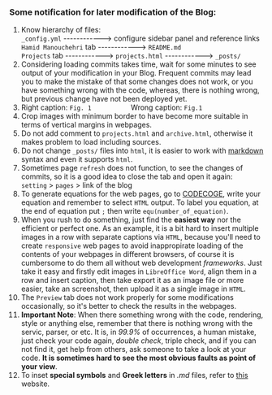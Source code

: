 ### Some notification for later modification of the Blog:

1. Know hierarchy of files: <br>
   `_config.yml` ------------> configure sidebar panel and reference links <br> 
   `Hamid Manouchehri` tab ------------> `README.md` <br>
   `Projects` tab ------------> `projects.html` ------------> `_posts/` 
2. Considering loading commits takes time, wait for some minutes to see output of your modification in your Blog. Frequent commits may lead you to make the mistake of that some changes does not work, or you have something wrong with the code, whereas, there is nothing wrong, but previous change have not been deployed yet.
3. Right caption: `Fig. 1`  &emsp;&emsp;&emsp;&emsp;&emsp; Wrong caption: `Fig.1`
4. Crop images with minimum border to have become more suitable in terms of vertical margins in webpages.
5. Do not add comment to `projects.html` and `archive.html`, otherwise it makes problem to load including sources.
6. Do not change `_posts/` files into `html`, it is easier to work with [markdown](https://docs.github.com/en/get-started/writing-on-github/getting-started-with-writing-and-formatting-on-github/basic-writing-and-formatting-syntax) syntax and even it supports `html`.
7. Sometimes page `refresh` does not function, to see the changes of commits, so it is a good idea to close the tab and open it again: <br>
   `setting` > `pages` > link of the blog
8. To generate equations for the web pages, go to [CODECOGE](https://www.codecogs.com/eqnedit.php), write your equation and remember to select `HTML` output. To label you equation, at the end of equation put `;` then write `equ(number_of_equation)`.
9. When you rush to do something, just find the __easiest way__ nor the efficient or perfect one. As an example, it is a bit hard to insert multiple images in a row with separate captions via `HTML`, because you'll need to create `responsive` web pages to avoid inappropirate loading of the contents of your webpages in different browsers, of course it is cumbersome to do them all without web development _frameworks_. Just take it easy and firstly edit images in `LibreOffice Word`, align them in a row and insert caption, then take export it as an image file or more easier, take an screenshot, then upload it as a single image in `HTML`.
10. The `Preview` tab does not work properly for some modifications occasionally, so it's better to check the results in the webpages.
11. __Important Note__: When there something wrong with the code, rendering, style or anything else, remember that there is nothing wrong with the servic, parser, or etc. It is, in _99.9%_ of occurrences, a human mistake, just check your code again, _double check_, triple check, and if you can not find it, get help from others, ask someone to take a look at your code. __It is sometimes hard to see the most obvious faults as point of your view__.
12. To inset __special symbols__ and __Greek letters__ in _.md_ files, refer to [this](https://www.htmlhelp.com/reference/html40/entities/symbols.html) website.
